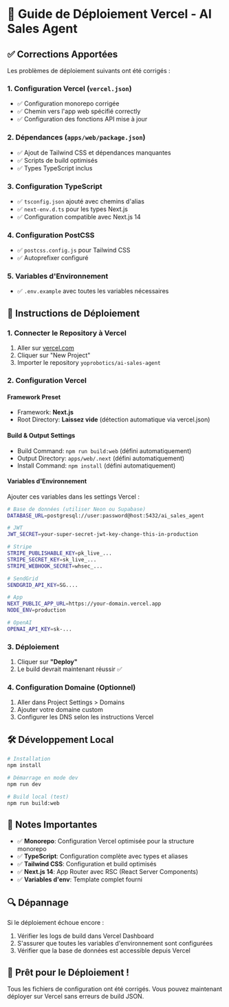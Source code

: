 # 🚀 Guide de Déploiement Vercel - AI Sales Agent

## ✅ Corrections Apportées

Les problèmes de déploiement suivants ont été corrigés :

### 1. Configuration Vercel (`vercel.json`)
- ✅ Configuration monorepo corrigée
- ✅ Chemin vers l'app web spécifié correctly
- ✅ Configuration des fonctions API mise à jour

### 2. Dépendances (`apps/web/package.json`)
- ✅ Ajout de Tailwind CSS et dépendances manquantes
- ✅ Scripts de build optimisés
- ✅ Types TypeScript inclus

### 3. Configuration TypeScript
- ✅ `tsconfig.json` ajouté avec chemins d'alias
- ✅ `next-env.d.ts` pour les types Next.js
- ✅ Configuration compatible avec Next.js 14

### 4. Configuration PostCSS
- ✅ `postcss.config.js` pour Tailwind CSS
- ✅ Autoprefixer configuré

### 5. Variables d'Environnement
- ✅ `.env.example` avec toutes les variables nécessaires

## 🔧 Instructions de Déploiement

### 1. Connecter le Repository à Vercel

1. Aller sur [vercel.com](https://vercel.com)
2. Cliquer sur "New Project"
3. Importer le repository `yoprobotics/ai-sales-agent`

### 2. Configuration Vercel

#### Framework Preset
- Framework: **Next.js**
- Root Directory: **Laissez vide** (détection automatique via vercel.json)

#### Build & Output Settings
- Build Command: `npm run build:web` (défini automatiquement)
- Output Directory: `apps/web/.next` (défini automatiquement)
- Install Command: `npm install` (défini automatiquement)

#### Variables d'Environnement

Ajouter ces variables dans les settings Vercel :

```bash
# Base de données (utiliser Neon ou Supabase)
DATABASE_URL=postgresql://user:password@host:5432/ai_sales_agent

# JWT
JWT_SECRET=your-super-secret-jwt-key-change-this-in-production

# Stripe
STRIPE_PUBLISHABLE_KEY=pk_live_...
STRIPE_SECRET_KEY=sk_live_...
STRIPE_WEBHOOK_SECRET=whsec_...

# SendGrid
SENDGRID_API_KEY=SG....

# App
NEXT_PUBLIC_APP_URL=https://your-domain.vercel.app
NODE_ENV=production

# OpenAI
OPENAI_API_KEY=sk-...
```

### 3. Déploiement

1. Cliquer sur **"Deploy"**
2. Le build devrait maintenant réussir ✅

### 4. Configuration Domaine (Optionnel)

1. Aller dans Project Settings > Domains
2. Ajouter votre domaine custom
3. Configurer les DNS selon les instructions Vercel

## 🛠️ Développement Local

```bash
# Installation
npm install

# Démarrage en mode dev
npm run dev

# Build local (test)
npm run build:web
```

## 📝 Notes Importantes

- ✅ **Monorepo**: Configuration Vercel optimisée pour la structure monorepo
- ✅ **TypeScript**: Configuration complète avec types et aliases
- ✅ **Tailwind CSS**: Configuration et build optimisés
- ✅ **Next.js 14**: App Router avec RSC (React Server Components)
- ✅ **Variables d'env**: Template complet fourni

## 🔍 Dépannage

Si le déploiement échoue encore :

1. Vérifier les logs de build dans Vercel Dashboard
2. S'assurer que toutes les variables d'environnement sont configurées
3. Vérifier que la base de données est accessible depuis Vercel

## 🚀 Prêt pour le Déploiement !

Tous les fichiers de configuration ont été corrigés. Vous pouvez maintenant déployer sur Vercel sans erreurs de build JSON.
